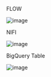 

FLOW

![image](https://user-images.githubusercontent.com/75843728/216263294-846f0cde-4556-4e48-a489-aadd98b5ece5.png)



NIFI 

![image](https://user-images.githubusercontent.com/75843728/216264209-7eeffb1b-890d-4a84-8642-ca32107c6361.png)


BigQuery Table

![image](https://user-images.githubusercontent.com/75843728/216263964-72744c91-4963-4159-81bf-30ef3e1a116c.png)
